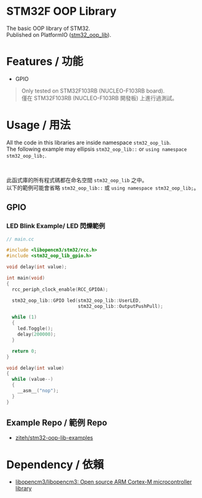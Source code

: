 # STM32F OOP Library

The basic OOP library of STM32.  
Published on PlatformIO ([stm32_oop_lib](https://platformio.org/lib/show/13134/stm32_oop_lib)).

# Features / 功能
- GPIO

> Only tested on STM32F103RB (NUCLEO-F103RB board).  
> 僅在 STM32F103RB (NUCLEO-F103RB 開發板) 上進行過測試。

# Usage / 用法

All the code in this libraries are inside namespace `stm32_oop_lib`.  
The following example may ellipsis `stm32_oop_lib::` or `using namespace stm32_oop_lib;`.

<br/>

此函式庫的所有程式碼都在命名空間 `stm32_oop_lib` 之中。  
以下的範例可能會省略 `stm32_oop_lib::` 或 `using namespace stm32_oop_lib;`。

## GPIO

### LED Blink Example/ LED 閃爍範例
```cpp
// main.cc

#include <libopencm3/stm32/rcc.h>
#include <stm32_oop_lib_gpio.h>

void delay(int value);

int main(void)
{
  rcc_periph_clock_enable(RCC_GPIOA);

  stm32_oop_lib::GPIO led(stm32_oop_lib::UserLED,
                          stm32_oop_lib::OutputPushPull);

  while (1)
  {
    led.Toggle();
    delay(200000);
  }

  return 0;
}

void delay(int value)
{
  while (value--)
  {
    __asm__("nop");
  }
}
```

## Example Repo / 範例 Repo

- [ziteh/stm32-oop-lib-examples](https://github.com/ziteh/stm32-oop-lib-examples)

# Dependency / 依賴

- [libopencm3/libopencm3: Open source ARM Cortex-M microcontroller library](https://github.com/libopencm3/libopencm3)
